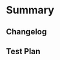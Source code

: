 <!-- Thanks for submitting a pull request! We appreciate you spending the time to work on these changes. Please provide enough information so that others can review your pull request. The three fields below are mandatory. -->

# Summary

<!-- Explain the **motivation** for making this change. What existing problem does the pull request solve? -->

## Changelog

<!-- Help reviewers and the release process by writing your own changelog entry. -->

## Test Plan

<!-- Demonstrate the code is solid. Example: The exact commands you ran and their output, screenshots / videos if the pull request changes the user interface. -->